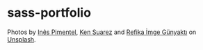 # sass-portfolio
Photos by
<a href="https://unsplash.com/@deadqueenines?utm_source=unsplash&utm_medium=referral&utm_content=creditCopyText">Inês Pimentel</a>,
<a href="https://unsplash.com/@kensuarez?utm_source=unsplash&utm_medium=referral&utm_content=creditCopyText">Ken Suarez</a>
and
<a href="https://unsplash.com/@imgegunyakti?utm_source=unsplash&utm_medium=referral&utm_content=creditCopyText">Refika İmge Günyaktı</a>
on
<a href="https://unsplash.com/?utm_source=unsplash&utm_medium=referral&utm_content=creditCopyText">Unsplash</a>.
